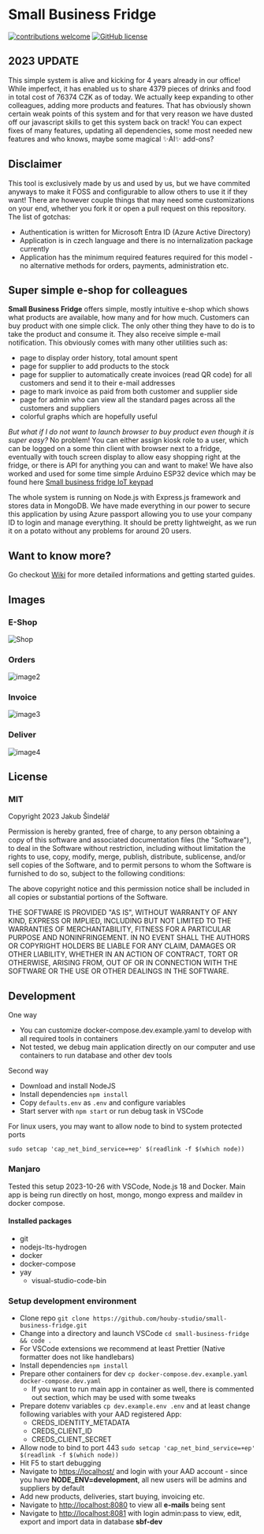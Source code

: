 # Small Business Fridge

[![contributions welcome](https://img.shields.io/badge/contributions-welcome-brightgreen.svg?style=flat)](https://github.com/houby-studio/small-business-fridge/issues)
[![GitHub license](https://img.shields.io/github/license/Naereen/StrapDown.js.svg)](https://github.com/houby-studio/small-business-fridge/blob/master/LICENSE)

## 2023 UPDATE

This simple system is alive and kicking for 4 years already in our office! While imperfect, it has enabled us to share 4379 pieces of drinks and food in total cost of 76374 CZK as of today.
We actually keep expanding to other colleagues, adding more products and features. That has obviously shown certain weak points of this system and for that very reason we have dusted off our javascript skills to get this system back on track!
You can expect fixes of many features, updating all dependencies, some most needed new features and who knows, maybe some magical ✨AI✨ add-ons?

## Disclaimer

This tool is exclusively made by us and used by us, but we have commited anyways to make it FOSS and configurable to allow others to use it if they want!
There are however couple things that may need some customizations on your end, whether you fork it or open a pull request on this repository. The list of gotchas:

- Authentication is written for Microsoft Entra ID (Azure Active Directory)
- Application is in czech language and there is no internalization package currently
- Application has the minimum required features required for this model - no alternative methods for orders, payments, administration etc.

## Super simple e-shop for colleagues

**Small Business Fridge** offers simple, mostly intuitive e-shop which shows what products are available, how many and for how much.
Customers can buy product with one simple click. The only other thing they have to do is to take the product and consume it. They also receive simple e-mail notification.
This obviously comes with many other utilities such as:

- page to display order history, total amount spent
- page for supplier to add products to the stock
- page for supplier to automatically create invoices (read QR code) for all customers and send it to their e-mail addresses
- page to mark invoice as paid from both customer and supplier side
- page for admin who can view all the standard pages across all the customers and suppliers
- colorful graphs which are hopefully useful

*But what if I do not want to launch browser to buy product even though it is super easy?*
No problem! You can either assign kiosk role to a user, which can be logged on a some thin client with browser next to a fridge, eventually with touch screen display to allow easy shopping right at the fridge,
or there is API for anything you can and want to make! We have also worked and used for some time simple Arduino ESP32 device which may be found here [Small business fridge IoT keypad](https://github.com/houby-studio/small-business-fridge-keypad)

The whole system is running on Node.js with Express.js framework and stores data in MongoDB. We have made everything in our power to secure this application by using Azure passport allowing you to use your company ID to login and manage everything.
It should be pretty lightweight, as we run it on a potato without any problems for around 20 users.

## Want to know more?

Go checkout [Wiki](https://github.com/houby-studio/small-bussiness-fridge/wiki) for more detailed informations and getting started guides.

## Images

### E-Shop

![Shop](https://raw.githubusercontent.com/wiki/houby-studio/small-bussiness-fridge/images/sbf_shop.png)

### Orders

![image2](https://raw.githubusercontent.com/wiki/houby-studio/small-bussiness-fridge/images/sbf_orders.png)

### Invoice

![image3](https://raw.githubusercontent.com/wiki/houby-studio/small-bussiness-fridge/images/sbf_invoice.png)

### Deliver

![image4](https://raw.githubusercontent.com/wiki/houby-studio/small-bussiness-fridge/images/sbf_deliver.png)

## License

### MIT

Copyright 2023 Jakub Šindelář

Permission is hereby granted, free of charge, to any person obtaining a copy of this software and associated documentation files (the "Software"), to deal in the Software without restriction, including without limitation the rights to use, copy, modify, merge, publish, distribute, sublicense, and/or sell copies of the Software, and to permit persons to whom the Software is furnished to do so, subject to the following conditions:

The above copyright notice and this permission notice shall be included in all copies or substantial portions of the Software.

THE SOFTWARE IS PROVIDED "AS IS", WITHOUT WARRANTY OF ANY KIND, EXPRESS OR IMPLIED, INCLUDING BUT NOT LIMITED TO THE WARRANTIES OF MERCHANTABILITY, FITNESS FOR A PARTICULAR PURPOSE AND NONINFRINGEMENT. IN NO EVENT SHALL THE AUTHORS OR COPYRIGHT HOLDERS BE LIABLE FOR ANY CLAIM, DAMAGES OR OTHER LIABILITY, WHETHER IN AN ACTION OF CONTRACT, TORT OR OTHERWISE, ARISING FROM, OUT OF OR IN CONNECTION WITH THE SOFTWARE OR THE USE OR OTHER DEALINGS IN THE SOFTWARE.

## Development

One way

- You can customize docker-compose.dev.example.yaml to develop with all required tools in containers
- Not tested, we debug main application directly on our computer and use containers to run database and other dev tools

Second way

- Download and install NodeJS
- Install dependencies `npm install`
- Copy `defaults.env` as `.env` and configure variables
- Start server with `npm start` or run debug task in VSCode

For linux users, you may want to allow node to bind to system protected ports

`sudo setcap 'cap_net_bind_service=+ep' $(readlink -f $(which node))`

### Manjaro

Tested this setup 2023-10-26 with VSCode, Node.js 18 and Docker.
Main app is being run directly on host, mongo, mongo express and maildev in docker compose.

#### Installed packages

- git
- nodejs-lts-hydrogen
- docker
- docker-compose
- yay
  - visual-studio-code-bin

### Setup development environment

- Clone repo `git clone https://github.com/houby-studio/small-business-fridge.git`
- Change into a directory and launch VSCode `cd small-business-fridge && code .`
- For VSCode extensions we recommend at least Prettier (Native formatter does not like handlebars)
- Install dependencies `npm install`
- Prepare other containers for dev `cp docker-compose.dev.example.yaml docker-compose.dev.yaml`
  - If you want to run main app in container as well, there is commented out section, which may be used with some tweaks
- Prepare dotenv variables `cp dev.example.env .env` and at least change following variables with your AAD registered App:
  - CREDS_IDENTITY_METADATA
  - CREDS_CLIENT_ID
  - CREDS_CLIENT_SECRET
- Allow node to bind to port 443 `sudo setcap 'cap_net_bind_service=+ep' $(readlink -f $(which node))`
- Hit F5 to start debugging
- Navigate to <https://localhost/> and login with your AAD account - since you have **NODE_ENV=development**, all new users will be admins and suppliers by default
- Add new products, deliveries, start buying, invoicing etc.
- Navigate to <http://localhost:8080> to view all **e-mails** being sent
- Navigate to <http://localhost:8081> with login admin:pass to view, edit, export and import data in database **sbf-dev**
